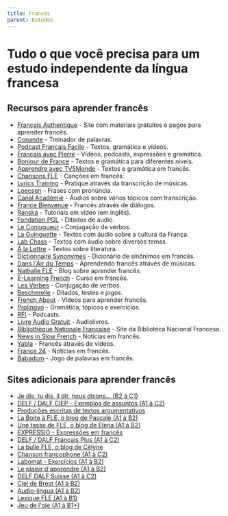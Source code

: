 ```yaml
---
title: Francês
parent: Estudos
---
```


# Tudo o que você precisa para um estudo independente da língua francesa

## Recursos para aprender francês

- [Français Authentique](https://www.francaisauthentique.com) - Site com materiais gratuitos e pagos para aprender francês.
- [Conande](https://conande.com) - Treinador de palavras.
- [Podcast Français Facile](https://www.podcastfrancaisfacile.com) - Textos, gramática e vídeos.
- [Français avec Pierre](https://www.francaisavecpierre.com) - Vídeos, podcasts, expressões e gramática.
- [Bonjour de France](https://www.bonjourdefrance.com) - Textos e gramática para diferentes níveis.
- [Apprendre avec TV5Monde](https://apprendre.tv5monde.com) - Textos e gramática em francês.
- [Chansons FLE](https://chansonsfle.blogspot.com) - Canções em francês.
- [Lyrics Training](https://fr.lyricstraining.com/fr) - Pratique através da transcrição de músicas.
- [Loecsen](https://www.loecsen.com/fr/cours-francais) - Frases com pronúncia.
- [Canal Académie](https://www.canalacademie.com/apprendre) - Áudios sobre vários tópicos com transcrição.
- [France Bienvenue](https://francebienvenue1.wordpress.com) - Francês através de diálogos.
- [Ranska](https://www.ranska.org) - Tutoriais em vídeo (em inglês).
- [Fondation PGL](https://fondationpgl.ca/audio) - Ditados de áudio.
- [Le Conjugueur](https://leconjugueur.lefigaro.fr) - Conjugação de verbos.
- [La Guinguette](https://www.laguinguette.com) - Textos com áudio sobre a cultura da França.
- [Lab Chass](https://lab.chass.utoronto.ca/rescentre/french) - Textos com áudio sobre diversos temas.
- [À la Lettre](https://www.alalettre.com) - Textos sobre literatura.
- [Dictionnaire Synonymes](https://www.dictionnaire-synonymes.com) - Dicionário de sinônimos em francês.
- [Dans l'Air du Temps](https://www.danslairdutemps.ca) - Aprendendo francês através de músicas.
- [Nathalie FLE](https://www.nathaliefle.com) - Blog sobre aprender francês.
- [E-Learning French](https://www.elearningfrench.com) - Curso em francês.
- [Les Verbes](https://www.les-verbes.com) - Conjugação de verbos.
- [Bescherelle](https://www.bescherelle.com) - Ditados, testes e jogos.
- [French About](https://french.about.com/od/videos) - Vídeos para aprender francês.
- [Prolingvo](https://fr.prolingvo.info) - Gramática, tópicos e exercícios.
- [RFI](https://www.rfi.fr) - Podcasts.
- [Livre Audio Gratuit](https://www.livreaudiogratuit.com) - Audiolivros.
- [Bibliothèque Nationale Française](https://www.bnf.fr) - Site da Biblioteca Nacional Francesa.
- [News in Slow French](https://www.newsinslowfrench.com) - Notícias em francês.
- [Yabla](https://french.yabla.com) - Francês através de vídeos.
- [France 24](https://www.france24.com/fr) - Notícias em francês.
- [Babadum](https://babadum.com/play/?lang=5&game=1) - Jogo de palavras em francês.

## Sites adicionais para aprender francês

- [Je dis, tu dis, il dit, nous disons… (B2 à C1)](https://francebienvenue2.com)
- [DELF / DALF CIEP - Exemplos de assuntos (A1 à C2)](https://www.ciep.fr/delf-tout-public/exemples-des-sujets)
- [Produções escritas de textos argumentativos](https://sites.google.com/site/francaislyceemarrakech2/)
- [La Boite à FLE, o blog de Pascale (A1 à B2)](https://laboiteafle.blogspot.com/)
- [Une tasse de FLE, o blog de Elena (A1 à B2)](https://gabfle.blogspot.com/p/blog-page.html)
- [EXPRESSIO - Expressões em francês](https://www.expressio.fr/)
- [DELF / DALF Français Plus (A1 à C2)](https://lewebpedagogique.com/delf-dalf/)
- [La bulle FLE, o blog de Célyne](https://www.labullefle.fr/)
- [Chanson francophone (A1 à C2)](https://enseigner.tv5monde.com/collection/paroles-de-…)
- [Labomat - Exercícios (A1 à B2)](https://www.scoop.it/t/sites-de-fle)
- [Le plaisir d'apprendre (A1 à B2)](https://www.leplaisirdapprendre.com/)
- [DELF DALF Suisse (A1 à C2)](https://delfdalf.ch/)
- [Ciel de Brest (A1 à B2)](https://www.ciel.fr/apprendre-francais/index.htm)
- [Audio-lingua (A1 à B2)](https://www.audio-lingua.eu/?lang=ru)
- [Lexique FLE (A1 à B1)](https://lexiquefle.free.fr/)
- [Jeu de l'oie (A1 à B1+)](https://www.regles-de-jeux)
